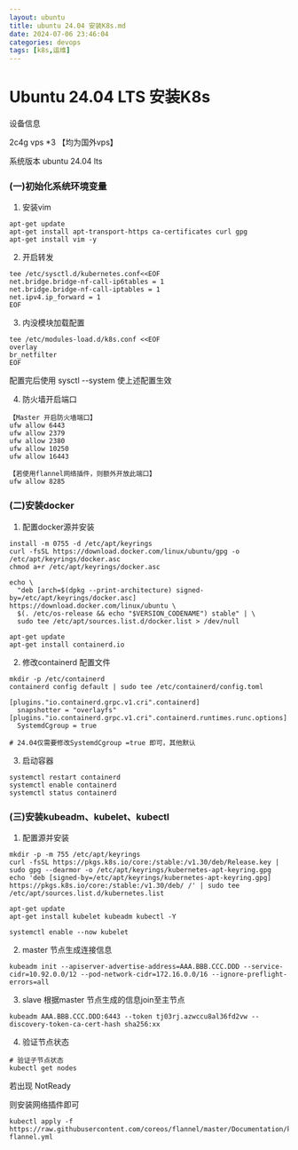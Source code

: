 ```yaml
---
layout: ubuntu
title: ubuntu 24.04 安装K8s.md
date: 2024-07-06 23:46:04
categories: devops
tags: [k8s,运维]
---
```


# Ubuntu 24.04  LTS 安装K8s

设备信息

2c4g vps *3 【均为国外vps】

系统版本 ubuntu 24.04 lts



### (一)初始化系统环境变量

1. 安装vim

````shell
apt-get update 
apt-get install apt-transport-https ca-certificates curl gpg
apt-get install vim -y
````

2. 开启转发

```shell
tee /etc/sysctl.d/kubernetes.conf<<EOF
net.bridge.bridge-nf-call-ip6tables = 1
net.bridge.bridge-nf-call-iptables = 1
net.ipv4.ip_forward = 1
EOF

```

3. 内没模块加载配置

```shell
tee /etc/modules-load.d/k8s.conf <<EOF
overlay
br_netfilter
EOF

```

配置完后使用 sysctl --system 使上述配置生效

4. 防火墙开启端口

```shell
【Master 开启防火墙端口】
ufw allow 6443
ufw allow 2379
ufw allow 2380
ufw allow 10250
ufw allow 16443

【若使用flannel网络插件，则额外开放此端口】
ufw allow 8285

```



### (二)安装docker

1. 配置docker源并安装

```shell
install -m 0755 -d /etc/apt/keyrings
curl -fsSL https://download.docker.com/linux/ubuntu/gpg -o /etc/apt/keyrings/docker.asc
chmod a+r /etc/apt/keyrings/docker.asc
 
echo \
  "deb [arch=$(dpkg --print-architecture) signed-by=/etc/apt/keyrings/docker.asc] https://download.docker.com/linux/ubuntu \
  $(. /etc/os-release && echo "$VERSION_CODENAME") stable" | \
  sudo tee /etc/apt/sources.list.d/docker.list > /dev/null

apt-get update
apt-get install containerd.io
```

2. 修改containerd 配置文件

```shell
mkdir -p /etc/containerd
containerd config default | sudo tee /etc/containerd/config.toml

[plugins."io.containerd.grpc.v1.cri".containerd]
  snapshotter = "overlayfs"
[plugins."io.containerd.grpc.v1.cri".containerd.runtimes.runc.options]
  SystemdCgroup = true
  
# 24.04仅需要修改SystemdCgroup =true 即可，其他默认
```

3. 启动容器

```shell
systemctl restart containerd
systemctl enable containerd
systemctl status containerd
```

### (三)安装kubeadm、kubelet、kubectl

1. 配置源并安装

```shell
mkdir -p -m 755 /etc/apt/keyrings
curl -fsSL https://pkgs.k8s.io/core:/stable:/v1.30/deb/Release.key | sudo gpg --dearmor -o /etc/apt/keyrings/kubernetes-apt-keyring.gpg
echo 'deb [signed-by=/etc/apt/keyrings/kubernetes-apt-keyring.gpg] https://pkgs.k8s.io/core:/stable:/v1.30/deb/ /' | sudo tee /etc/apt/sources.list.d/kubernetes.list

apt-get update
apt-get install kubelet kubeadm kubectl -Y

systemctl enable --now kubelet
```

2.  master 节点生成连接信息

```shell
kubeadm init --apiserver-advertise-address=AAA.BBB.CCC.DDD --service-cidr=10.92.0.0/12 --pod-network-cidr=172.16.0.0/16 --ignore-preflight-errors=all

```

3. slave 根据master 节点生成的信息join至主节点

```shell
kubeadm AAA.BBB.CCC.DDD:6443 --token tj03rj.azwccu8al36fd2vw --discovery-token-ca-cert-hash sha256:xx

```

4. 验证节点状态

```shell
# 验证子节点状态
kubectl get nodes
```

若出现 NotReady

则安装网络插件即可

```shell
kubectl apply -f https://raw.githubusercontent.com/coreos/flannel/master/Documentation/kube-flannel.yml
```

